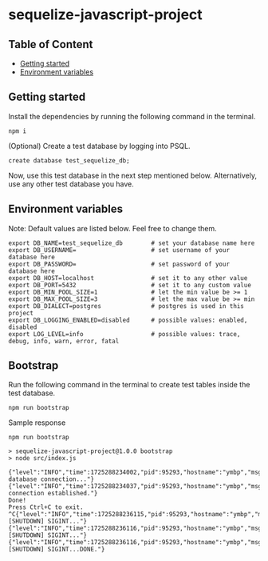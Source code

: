 # sequelize-javascript-project

## Table of Content

* [Getting started](#getting-started)
* [Environment variables](#environment-variables)

## Getting started

Install the dependencies by running the following command in the terminal.

```shell
npm i
```

(Optional) Create a test database by logging into PSQL.

```shell
create database test_sequelize_db;
```

Now, use this test database in the next step mentioned below. Alternatively,
use any other test database you have.

## Environment variables

Note: Default values are listed below. Feel free to change them.

```shell
export DB_NAME=test_sequelize_db        # set your database name here
export DB_USERNAME=                     # set username of your database here
export DB_PASSWORD=                     # set password of your database here
export DB_HOST=localhost                # set it to any other value
export DB_PORT=5432                     # set it to any custom value
export DB_MIN_POOL_SIZE=1               # let the min value be >= 1
export DB_MAX_POOL_SIZE=3               # let the max value be >= min
export DB_DIALECT=postgres              # postgres is used in this project
export DB_LOGGING_ENABLED=disabled      # possible values: enabled, disabled
export LOG_LEVEL=info                   # possible values: trace, debug, info, warn, error, fatal
```

## Bootstrap

Run the following command in the terminal to create test tables inside the
test database.

```shell
npm run bootstrap
```

Sample response
```text
npm run bootstrap

> sequelize-javascript-project@1.0.0 bootstrap
> node src/index.js

{"level":"INFO","time":1725288234002,"pid":95293,"hostname":"ymbp","msg":"Initialize database connection..."}
{"level":"INFO","time":1725288234037,"pid":95293,"hostname":"ymbp","msg":"Database connection established."}
Done!
Press Ctrl+C to exit.
^C{"level":"INFO","time":1725288236115,"pid":95293,"hostname":"ymbp","msg":"[SHUTDOWN] SIGINT..."}
{"level":"INFO","time":1725288236116,"pid":95293,"hostname":"ymbp","msg":"[SHUTDOWN] SIGINT..."}
{"level":"INFO","time":1725288236116,"pid":95293,"hostname":"ymbp","msg":"[SHUTDOWN] SIGINT...DONE."}
```

